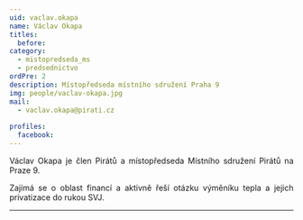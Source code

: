 ```yaml
---
uid: vaclav.okapa
name: Václav Okapa
titles:
  before: 
category:
  - mistopredseda_ms
  - predsednictvo
ordPre: 2
description: Místopředseda místního sdružení Praha 9
img: people/vaclav-okapa.jpg
mail:
  - vaclav.okapa@pirati.cz
 
profiles:
  facebook: 
---
```

<p style='text-align: justify;'>Václav Okapa je člen Pirátů a místopředseda Místního sdružení Pirátů na Praze 9.</p>

<p style='text-align: justify;'>Zajímá se o oblast financí a aktivně řeší otázku výměníku tepla a jejich privatizace do rukou SVJ.</p>

---
